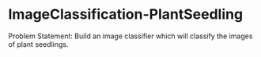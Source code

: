 # ImageClassification-PlantSeedling

Problem Statement: Build an image classifier which will classify the images of plant seedlings.
